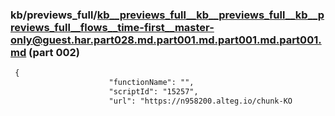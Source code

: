 ### kb/previews_full/kb__previews_full__kb__previews_full__kb__previews_full__flows__time-first__master-only@guest.har.part028.md.part001.md.part001.md.part001.md (part 002)

```md
 {
                      "functionName": "",
                      "scriptId": "15257",
                      "url": "https://n958200.alteg.io/chunk-KO
```

```

